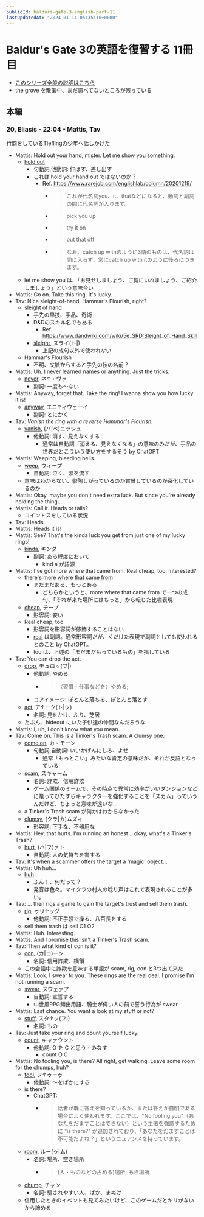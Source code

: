 ```yaml
---
publicId: baldurs-gate-3-english-part-11
lastUpdatedAt: "2024-01-14 05:35:10+0000"
---
```


# Baldur's Gate 3の英語を復習する 11冊目

- [このシリーズ全般の説明はこちら](./baldurs-gate-3-english-index.html)
- the grove を散策中、まだ調べてないところが残っている

## 本編

### 20, Eliasis - 22:04 - Mattis, Tav

行商をしているTieflingの少年へ話しかけた

- Mattis: Hold out your hand, mister. Let me show you something.
  - [hold out](https://ejje.weblio.jp/content/hold+out)
    - 句動詞,他動詞: 伸ばす、差し出す
    - これは hold your hand out ではないのか？
      - Ref. https://www.rarejob.com/englishlab/column/20201219/
        - > これが代名詞you、it、thatなどになると、動詞と副詞の間に代名詞が入ります。
        - > pick you up
        - > try it on
        - > put that off
        - > なお、catch up withのように3語のものは、代名詞は間に入らず、常にcatch up with itのように後ろにつきます。
  - let me show you は、「お見せしましょう、ご覧にいれましょう、ご紹介しましょう」という意味合い
- Mattis: Go on. Take this ring. It's lucky.
- Tav: Nice sleight-of-hand. Hammar's Flourish, right?
  - [sleight of hand](https://ejje.weblio.jp/content/sleight+of+hand)
    - 手先の早技、手品、奇術
    - D&Dのスキル名でもある
      - Ref. https://www.dandwiki.com/wiki/5e_SRD:Sleight_of_Hand_Skill
    - [sleight](https://ejje.weblio.jp/content/sleight), スライ(ト|)
      - 上記の成句以外で使われない
  - Hammar's Flourish
    - 不明、文脈からすると手先の技の名前？
- Mattis: Uh. I never learned names or anything. Just the tricks.
  - [never](https://ejje.weblio.jp/content/never), ネ↑・ヴァ
    - 副詞: 一度も〜ない
- Mattis: Anyway, forget that. Take the ring! I wanna show you how lucky it is!
  - [anyway](https://ejje.weblio.jp/content/anyway), エニ↑ィウェーイ
    - 副詞: とにかく
- Tav: _Vanish the ring with a reverse Hammar's Flourish._
  - [vanish](https://ejje.weblio.jp/content/vanish), (バ|ベ)ニッシュ
    - 他動詞: 消す、見えなくする
      - 通常は自動詞「消える、見えなくなる」の意味のみだが、手品の世界だとこういう使い方をするそう by ChatGPT
- Mattis: Weeping, bleeding hells.
  - [weep](https://ejje.weblio.jp/content/weep), ウィープ
    - 自動詞: 泣く、涙を流す
  - 意味はわからない、鬱陶しがっているのか賞賛しているのか茶化しているのか
- Mattis: Okay, maybe you don't need extra luck. But since you're already holding the thing...
- Mattis: Call it. Heads or tails?
  - コイントスをしている状況
- Tav: Heads.
- Mattis: Heads it is!
- Mattis: See? That's the kinda luck you get from just one of my lucky rings!
  - [kinda](https://ejje.weblio.jp/content/kinda), キンダ
    - 副詞: ある程度において
      - kind a が語源
- Mattis: I've got more where that came from. Real cheap, too. Interested?
  - [there's more where that came from](https://ejje.weblio.jp/content/there%27s+more+where+that+came+from)
    - まだまだある、もっとある
      - どちらかというと、more where that came from で一つの成句、「それが来た場所にはもっと」から転じた比喩表現
  - [cheap](https://ejje.weblio.jp/content/cheap), チープ
    - 形容詞: 安い
  - Real cheap, too
    - 形容詞を形容詞が修飾することはない
    - [real](https://ejje.weblio.jp/content/real) は副詞。通常形容詞だが、くだけた表現で副詞としても使われるとのこと by ChatGPT。
    - too は、上述の「まだまだもっているもの」を指している
- Tav: You can drop the act.
  - [drop](https://ejje.weblio.jp/content/drop), ヂュロッ(プ|)
    - 他動詞: やめる
      - > 〈習慣・仕事などを〉やめる;
    - コアイメージ: ぽとんと落ちる、ぽとんと落とす
  - [act](https://ejje.weblio.jp/content/act), ア↑ーク(ト|ツ)
    - 名詞: 見せかけ、ふり、芝居
  - たぶん、hideout にいた子供達の仲間なんだろうな
- Mattis: I, uh, I don't know what you mean.
- Tav: Come on. This is a Tinker's Trash scam. A clumsy one.
  - [come on](https://ejje.weblio.jp/content/come+on), カ・モーン
    - 句動詞,自動詞: いいかげんにしろ、よせ
      - 通常「もっとこい」みたいな肯定の意味だが、それが反語となっている
  - [scam](https://ejje.weblio.jp/content/scam), スキャーム
    - 名詞: 詐欺、信用詐欺
    - ゲーム関係のミームで、その時点で異常に効率がいいダンジョンなどに篭ってひたすらキャラクターを強化することを「スカム」っていうんだけど、ちょっと意味が遠いな...
  - a Tinker's Trash scam が何かはわからなかった
  - [clumsy](https://ejje.weblio.jp/content/clumsy), (クラ|カ)ムズィ
    - 形容詞: 下手な、不器用な
- Mattis: Hey, that hurts. I'm running an honest... okay, what's a Tinker's Trash?
  - [hurt](https://ejje.weblio.jp/content/hurt), (ハ|フ)ァト
    - 自動詞: 人の気持ちを害する
- Tav: It's when a scammer offers the target a 'magic' object...
- Mattis: Uh huh...
  - [huh](https://ejje.weblio.jp/content/huh)
    - ふん！、何だって？
    - 発音は色々。マイクラの村人の唸り声はこれで表現されることが多い。
- Tav: ... then rigs a game to gain the target's trust and sell them trash.
  - [rig](https://ejje.weblio.jp/content/rig), ゥリ↑ッグ
    - 他動詞: 不正手段で操る、八百長をする
  - sell them trash は sell O1 O2
- Mattis: Huh. Interesting.
- Mattis: And I promise this isn't a Tinker's Trash scam.
- Tav: Then what kind of con is it?
  - [con](https://ejje.weblio.jp/content/con), (カ|コ)ーン
    - 名詞: 信用詐欺、横領
  - この会話中に詐欺を意味する単語が scam, rig, con と3つ出て来た
- Mattis: Look, I swear to you. These rings are the real deal. I promise I'm not running a scam.
  - [swear](https://ejje.weblio.jp/content/swear), スウェァア
    - 自動詞: 宣誓する
    - 中世風RPG頻出用語、騎士が偉い人の前で誓う行為が swear
- Mattis: Last chance. You want a look at my stuff or not?
  - [stuff](https://ejje.weblio.jp/content/stuff), スタ↑ッ(フ|)
    - 名詞: もの
- Tav: Just take your ring and count yourself lucky.
  - [count](https://ejje.weblio.jp/content/count), キャァウント
    - 他動詞: O を C と思う・みなす
      - count O C
- Mattis: No fooling you, is there? All right, get walking. Leave some room for the chumps, huh?
  - [fool](https://ejje.weblio.jp/content/fool), フ↑ゥーゥ
    - 他動詞: 〜をばかにする
  - is there?
    - ChatGPT:
      - > 話者が既に答えを知っているか、または答えが自明である場合によく使われます。ここでは、"No fooling you"（あなたをだますことはできない）という主張を強調するために "is there?" が追加されており、「あなたをだますことは不可能だよね？」というニュアンスを持っています。
  - [room](https://ejje.weblio.jp/content/room), ルー(ゥ|ム)
    - 名詞: 場所、空き場所
      - > (人・ものなどの占める)場所; あき場所
  - [chump](https://ejje.weblio.jp/content/chump), チャン
    - 名詞: 騙されやすい人、ばか、まぬけ
  - 信用したときのイベントも見てみたいけど、このゲームだとキリがないから諦める
